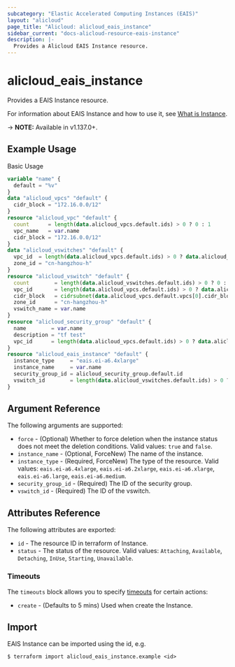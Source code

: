 ```yaml
---
subcategory: "Elastic Accelerated Computing Instances (EAIS)"
layout: "alicloud"
page_title: "Alicloud: alicloud_eais_instance"
sidebar_current: "docs-alicloud-resource-eais-instance"
description: |-
  Provides a Alicloud EAIS Instance resource.
---
```


# alicloud\_eais\_instance

Provides a EAIS Instance resource.

For information about EAIS Instance and how to use it, see [What is Instance](https://help.aliyun.com/document_detail/185066.html).

-> **NOTE:** Available in v1.137.0+.

## Example Usage

Basic Usage

```terraform
variable "name" {
  default = "%v"
}
data "alicloud_vpcs" "default" {
  cidr_block = "172.16.0.0/12"
}
resource "alicloud_vpc" "default" {
  count      = length(data.alicloud_vpcs.default.ids) > 0 ? 0 : 1
  vpc_name   = var.name
  cidr_block = "172.16.0.0/12"
}
data "alicloud_vswitches" "default" {
  vpc_id  = length(data.alicloud_vpcs.default.ids) > 0 ? data.alicloud_vpcs.default.ids[0] : alicloud_vpc.default[0].id
  zone_id = "cn-hangzhou-h"
}
resource "alicloud_vswitch" "default" {
  count        = length(data.alicloud_vswitches.default.ids) > 0 ? 0 : 1
  vpc_id       = length(data.alicloud_vpcs.default.ids) > 0 ? data.alicloud_vpcs.default.ids[0] : alicloud_vpc.default[0].id
  cidr_block   = cidrsubnet(data.alicloud_vpcs.default.vpcs[0].cidr_block, 8, 2)
  zone_id      = "cn-hangzhou-h"
  vswitch_name = var.name
}
resource "alicloud_security_group" "default" {
  name        = var.name
  description = "tf test"
  vpc_id      = length(data.alicloud_vpcs.default.ids) > 0 ? data.alicloud_vpcs.default.ids[0] : alicloud_vpc.default[0].id
}
resource "alicloud_eais_instance" "default" {
  instance_type     = "eais.ei-a6.4xlarge"
  instance_name     = var.name
  security_group_id = alicloud_security_group.default.id
  vswitch_id        = length(data.alicloud_vswitches.default.ids) > 0 ? data.alicloud_vswitches.default.ids[0] : alicloud_vswitch.default[0].id
}
```

## Argument Reference

The following arguments are supported:

* `force` - (Optional) Whether to force deletion when the instance status does not meet the deletion conditions. Valid values: `true` and `false`.
* `instance_name` - (Optional, ForceNew) The name of the instance.
* `instance_type` - (Required, ForceNew) The type of the resource. Valid values: `eais.ei-a6.4xlarge`, `eais.ei-a6.2xlarge`, `eais.ei-a6.xlarge`, `eais.ei-a6.large`, `eais.ei-a6.medium`.
* `security_group_id` - (Required) The ID of the security group.
* `vswitch_id` - (Required) The ID of the vswitch.

## Attributes Reference

The following attributes are exported:

* `id` - The resource ID in terraform of Instance.
* `status` - The status of the resource. Valid values: `Attaching`, `Available`, `Detaching`, `InUse`, `Starting`, `Unavailable`.

### Timeouts

The `timeouts` block allows you to specify [timeouts](https://www.terraform.io/docs/configuration-0-11/resources.html#timeouts) for certain actions:

* `create` - (Defaults to 5 mins) Used when create the Instance.

## Import

EAIS Instance can be imported using the id, e.g.

```
$ terraform import alicloud_eais_instance.example <id>
```